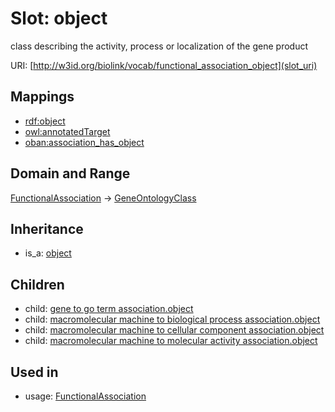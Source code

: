 # Slot: object


class describing the activity, process or localization of the gene product

URI: [http://w3id.org/biolink/vocab/functional_association_object](slot_uri)
## Mappings

 * [rdf:object](http://purl.obolibrary.org/obo/rdf_object)
 * [owl:annotatedTarget](http://purl.obolibrary.org/obo/owl_annotatedTarget)
 * [oban:association_has_object](http://purl.obolibrary.org/obo/oban_association_has_object)
## Domain and Range

[FunctionalAssociation](FunctionalAssociation.md) -> [GeneOntologyClass](GeneOntologyClass.md)
## Inheritance

 *  is_a: [object](object.md)
## Children

 *  child: [gene to go term association.object](gene_to_go_term_association_object.md)
 *  child: [macromolecular machine to biological process association.object](macromolecular_machine_to_biological_process_association_object.md)
 *  child: [macromolecular machine to cellular component association.object](macromolecular_machine_to_cellular_component_association_object.md)
 *  child: [macromolecular machine to molecular activity association.object](macromolecular_machine_to_molecular_activity_association_object.md)
## Used in

 *  usage: [FunctionalAssociation](FunctionalAssociation.md)
